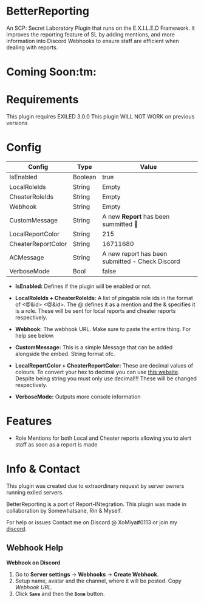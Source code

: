 # BetterReporting
An SCP: Secret Laboratory Plugin that runs on the E.X.I.L.E.D Framework. It improves the reporting feature of SL by adding mentions, and more information into Discord Webhooks to ensure staff are efficient when dealing with reports.

<h1>Coming Soon:tm:</h1>

<h1>Requirements</h1>
This plugin requires EXILED 3.0.0 
This plugin WILL NOT WORK on previous versions
<h1>Config</h1>

| Config  | Type | Value |
| ------------- | ------------- | ------------- |
| IsEnabled  | Boolean  | true  |
| LocalRoleIds  | String  | Empty  |
| CheaterRoleIds  | String  | Empty  |
| Webhook  | String  | Empty  |
| CustomMessage  | String  | A new **Report** has been summitted :pencil:  |
| LocalReportColor  | String  | 215  |
| CheaterReportColor  | String | 16711680  |
| ACMessage  | String | A new report has been submitted - Check Discord  |
| VerboseMode  | Bool  | false  |

* **IsEnabled:** Defines if the plugin will be enabled or not.

* **LocalRoleIds + CheaterRoleIds:** A list of pingable role ids in the format of <@&id> <@&id>. The @ defines it as a mention and the & specifies it is a role. These will be sent for local reports and cheater reports respectively.

* **Webhook:** The webhook URL. Make sure to paste the entire thing. For help see below.

* **CustomMessage:** This is a simple Message that can be added alongside the embed. String format ofc.

* **LocalReportColor + CheaterReportColor:** These are decimal values of colours. To convert your hex to decimal you can use [this website](https://www.mathsisfun.com/hexadecimal-decimal-colors.html "Convert Hexadecimal to decimal"). Despite being string you must only use decimal!!! These will be changed respectively.

* **VerboseMode:** Outputs more console information

<h1>Features</h1>

* Role Mentions for both Local and Cheater reports allowing you to alert staff as soon as a report is made

<h1>Info & Contact</h1>
This plugin was created due to extraordinary request by server owners running exiled servers. 

BetterReporting is a port of Report-INtegration.
This plugin was made in collaboration by Somewhatsane, Rin & Myself. 

For help or issues Contact me on Discord @ XoMiya#0113 or join my [discord](https://discord.gg/DxWXw9jmXn "The Lab").

<h2>Webhook Help</h2>

**Webhook on Discord**
1. Go to **Server settings** -> **Webhooks** -> **Create Webhook**.
2. Setup name, avatar and the channel, where it will be posted. Copy *Webhook URL*.
3. Click **`Save`** and then the **`Done`** button.
